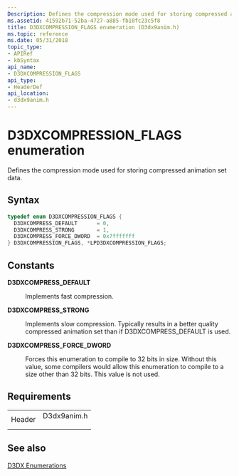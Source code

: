 ```yaml
---
Description: Defines the compression mode used for storing compressed animation set data.
ms.assetid: 41592b71-52ba-4727-a885-fb10fc23c5f8
title: D3DXCOMPRESSION_FLAGS enumeration (D3dx9anim.h)
ms.topic: reference
ms.date: 05/31/2018
topic_type: 
- APIRef
- kbSyntax
api_name: 
- D3DXCOMPRESSION_FLAGS
api_type: 
- HeaderDef
api_location: 
- d3dx9anim.h
---
```


# D3DXCOMPRESSION\_FLAGS enumeration

Defines the compression mode used for storing compressed animation set data.

## Syntax


```C++
typedef enum D3DXCOMPRESSION_FLAGS { 
  D3DXCOMPRESS_DEFAULT      = 0,
  D3DXCOMPRESS_STRONG       = 1,
  D3DXCOMPRESS_FORCE_DWORD  = 0x7fffffff
} D3DXCOMPRESSION_FLAGS, *LPD3DXCOMPRESSION_FLAGS;
```



## Constants

<dl> <dt>

<span id="D3DXCOMPRESS_DEFAULT"></span><span id="d3dxcompress_default"></span>**D3DXCOMPRESS\_DEFAULT**
</dt> <dd>

Implements fast compression.

</dd> <dt>

<span id="D3DXCOMPRESS_STRONG"></span><span id="d3dxcompress_strong"></span>**D3DXCOMPRESS\_STRONG**
</dt> <dd>

Implements slow compression. Typically results in a better quality compressed animation set than if D3DXCOMPRESS\_DEFAULT is used.

</dd> <dt>

<span id="D3DXCOMPRESS_FORCE_DWORD"></span><span id="d3dxcompress_force_dword"></span>**D3DXCOMPRESS\_FORCE\_DWORD**
</dt> <dd>

Forces this enumeration to compile to 32 bits in size. Without this value, some compilers would allow this enumeration to compile to a size other than 32 bits. This value is not used.

</dd> </dl>

## Requirements



|                   |                                                                                        |
|-------------------|----------------------------------------------------------------------------------------|
| Header<br/> | <dl> <dt>D3dx9anim.h</dt> </dl> |



## See also

<dl> <dt>

[D3DX Enumerations](dx9-graphics-reference-d3dx-enums.md)
</dt> </dl>

 

 




